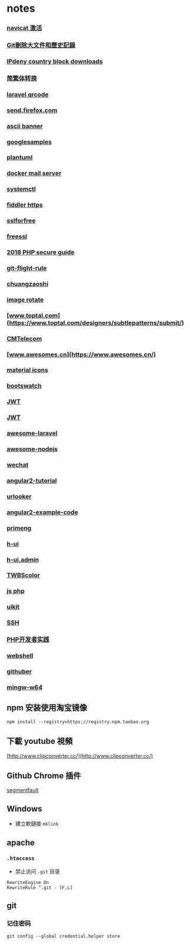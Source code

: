 # notes

### [navicat 激活](https://blog.csdn.net/cexo425/article/details/83892700)
### [Git刪除大文件和歷史記錄](http://www.cnblogs.com/shines77/p/3460274.html)
### [	IPdeny country block downloads](http://www.ipdeny.com/ipblocks/)
### [简繁体转换](https://phabricator.wikimedia.org/source/mediawiki/browse/wmf%252F1.32.0-wmf.20/languages/data/ZhConversion.php)
### [laravel qrcode](https://www.simplesoftware.io/docs/simple-qrcode/zh)
### [send.firefox.com](https://send.firefox.com/)
### [ascii banner](http://www.network-science.de/ascii/)
### [googlesamples](https://github.com/googlesamples)
### [plantuml](http://plantuml.com/)
### [docker mail server](https://www.itmanbu.com/docker-mail-server.html)
### [systemctl](http://blog.csdn.net/u012486840/article/details/53161574)
### [fiddler https](http://blog.csdn.net/idlear/article/details/50999490)
### [sslforfree](https://www.sslforfree.com/)
### [freessl](https://freessl.org/)
### [2018 PHP secure guide](https://paragonie.com/blog/2017/12/2018-guide-building-secure-php-software)
### [git-flight-rule](https://github.com/k88hudson/git-flight-rules)
### [chuangzaoshi](http://chuangzaoshi.com/)
### [image rotate](http://blog.csdn.net/songzitea/article/details/51043743)
### [www.toptal.com](https://www.toptal.com/designers/subtlepatterns/submit/)
### [CMTelecom](https://github.com/CMTelecom/messaging-php)
### [www.awesomes.cn](https://www.awesomes.cn/)
### [material icons](https://material.io/icons)
### [bootswatch](https://bootswatch.com/)
### [JWT](https://github.com/lcobucci/jwt)
### [JWT](http://www.jianshu.com/p/576dbf44b2ae)
### [awesome-laravel](https://github.com/chiraggude/awesome-laravel)
### [awesome-nodejs](https://github.com/sindresorhus/awesome-nodejs.git)
### [wechat](https://github.com/overtrue/wechat.git)
### [angular2-tutorial](https://github.com/lewis617/angular2-tutorial.git)
### [urlooker](https://github.com/710leo/urlooker.git)
### [angular2-example-code](https://github.com/angularjs-de/angular2-tutorial.git)
### [primeng](https://github.com/primefaces/primeng.git)
### [h-ui](https://github.com/jackying/h-ui.git)
### [h-ui.admin](http://www.h-ui.net/H-ui.admin.shtml)
### [TWBScolor](http://work.smarchal.com/twbscolor/)
### [js php](https://github.com/kvz/locutus)
### [uikit](https://github.com/uikit/uikit)
### [SSH](https://www.ibm.com/developerworks/cn/linux/l-cn-sshforward/)
### [PHP开发者实践](https://ryancao.gitbooks.io/php-developer-prepares/content/)
### [webshell](http://www.cnblogs.com/LittleHann/p/3522990.html)
### [githuber](https://githuber.cn)
### [mingw-w64](https://sourceforge.net/projects/mingw-w64/files/Toolchains%20targetting%20Win64/Personal%20Builds/mingw-builds/7.1.0/threads-posix/seh/)

## npm 安装使用淘宝镜像

`npm install --registry=https://registry.npm.taobao.org`

## 下載 youtube 視頻
[http://www.clipconverter.cc/](http://www.clipconverter.cc/)

## Github Chrome 插件
[segmentfault](https://segmentfault.com/p/1210000008310511?utm_source=weekly&utm_medium=email&utm_campaign=email_weekly)

## Windows
- 建立軟鏈接 `mklink`

## apache

### `.htaccess`
- 禁止访问 `.git` 目录
```apacheconfig
RewriteEngine On
RewriteRule ^.git - [F,L]
```

## git 

### 记住密码
```
git config --global credential.helper store
```

